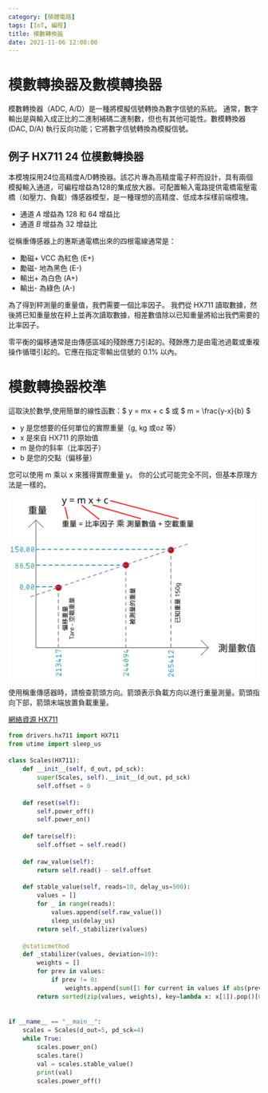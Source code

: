 ```yaml
---
category: [積體電路]
tags: [IoT, 編程]
title: 模數轉換器
date: 2021-11-06 12:00:00
---
```


# 模數轉換器及數模轉換器

模數轉換器（ADC, A/D）是一種將模擬信號轉換為數字信號的系統。 通常，數字輸出是與輸入成正比的二進制補碼二進制數，但也有其他可能性。數模轉換器 (DAC, D/A) 執行反向功能；它將數字信號轉換為模擬信號。

## 例子 HX711 24 位模數轉換器

本模塊採用24位高精度A/D轉換器。該芯片專為高精度電子秤而設計，具有兩個模擬輸入通道，可編程增益為128的集成放大器。可配置輸入電路提供電橋電壓電橋（如壓力、負載）傳感器模型，是一種理想的高精度、低成本採樣前端模塊。

 - 通道 *A* 增益為 128 和 64 增益比
 - 通道 *B* 增益為 32 增益比
 
從稱重傳感器上的惠斯通電橋出來的四根電線通常是：

 - 勵磁+ VCC 為紅色 (E+)
 - 勵磁- 地為黑色 (E-)
 - 輸出+ 為白色 (A+)
 - 輸出- 為綠色 (A-)
 
為了得到秤測量的重量值，我們需要一個比率因子。 我們從 HX711 讀取數據，然後將已知重量放在秤上並再次讀取數據，相差數值除以已知重量將給出我們需要的比率因子。
 
零平衡的偏移通常是由傳感區域的殘餘應力引起的。殘餘應力是由電池過載或重複操作循環引起的。它應在指定零輸出信號的 0.1% 以內。

# 模數轉換器校準

這取決於數學,使用簡單的線性函數：$ y = mx + c $ 或 $ m = \frac{y-x}{b} $

 - y 是您想要的任何單位的實際重量（g, kg 或oz 等）
 - x 是來自 HX711 的原始值
 - m 是你的斜率（比率因子）
 - b 是您的交點（偏移量）

您可以使用 m 乘以 x 來獲得實際重量 y。 你的公式可能完全不同，但基本原理方法是一樣的。

![Alt scale](../assets/img/iot/linearw.png)
 
使用稱重傳感器時，請檢查箭頭方向。箭頭表示負載方向以進行重量測量。箭頭指向下部，箭頭末端放置負載重量。
 
  [網絡資源 HX711](https://github.com/SergeyPiskunov/micropython-hx711)


```python
from drivers.hx711 import HX711
from utime import sleep_us

class Scales(HX711):
    def __init__(self, d_out, pd_sck):
        super(Scales, self).__init__(d_out, pd_sck)
        self.offset = 0

    def reset(self):
        self.power_off()
        self.power_on()

    def tare(self):
        self.offset = self.read()

    def raw_value(self):
        return self.read() - self.offset

    def stable_value(self, reads=10, delay_us=500):
        values = []
        for _ in range(reads):
            values.append(self.raw_value())
            sleep_us(delay_us)
        return self._stabilizer(values)

    @staticmethod
    def _stabilizer(values, deviation=10):
        weights = []
        for prev in values:
            if prev != 0:
                weights.append(sum([1 for current in values if abs(prev - current) / (prev / 100) <= deviation]))
        return sorted(zip(values, weights), key=lambda x: x[1]).pop()[0]


if __name__ == "__main__":
    scales = Scales(d_out=5, pd_sck=4)
    while True:
        scales.power_on()
        scales.tare()
        val = scales.stable_value()
        print(val)
        scales.power_off()

```